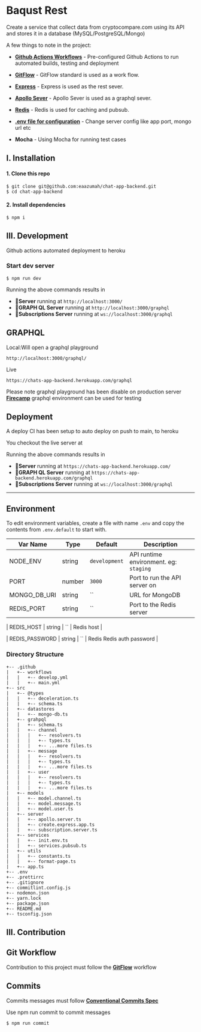 # Baqust Rest

Create a service that collect data from cryptocompare.com using its API and stores it in a database
(MySQL/PostgreSQL/Mongo)

A few things to note in the project:

-   **[Github Actions Workflows](https://github.com/sidhantpanda/docker-express-typescript-boilerplate/tree/master/.github/workflows)** -
    Pre-configured Github Actions to run automated builds, testing and deployment
-   **[GitFlow](https://www.atlassian.com/git/tutorials/comparing-workflows/gitflow-workflow#:~:text=Gitflow%20is%20a%20legacy%20Git,software%20development%20and%20DevOps%20practices.)** -
    GitFlow standard is used as a work flow.

-   **[Express](https://socket.io/)** - Express is used as the rest sever.

-   **[Apollo Sever](https://www.apollographql.com/docs/apollo-server/)** - Apollo Sever is used as a graphql sever.

-   **[Redis](https://redis.com/)** - Redis is used for caching and pubsub.

-   **[.env file for configuration](#environment)** - Change server config like app port, mongo url etc

-   **Mocha** - Using Mocha for running test cases

## I. Installation

#### 1. Clone this repo

```
$ git clone git@github.com:eaazumah/chat-app-backend.git
$ cd chat-app-backend
```

#### 2. Install dependencies

```
$ npm i
```

## III. Development

Github actions automated deployment to heroku

### Start dev server

```
$ npm run dev
```

Running the above commands results in

-   🚀**Server** running at `http://localhost:3000/`
-   🚀**GRAPH QL Server** running at `http://localhost:3000/graphql`
-   🚀**Subscriptions Server** running at `ws://localhost:3000/graphql`

## GRAPHQL

Local:Will open a graphql playground

```
http://localhost:3000/graphql/
```

Live

```
https://chats-app-backend.herokuapp.com/graphql
```

Please note graphql playground has been disable on production server **[Firecamp](https://firecamp.io/)** graphql
environment can be used for testing

## Deployment

A deploy CI has been setup to auto deploy on push to main, to heroku

You checkout the live server at

Running the above commands results in

-   🚀**Server** running at `https://chats-app-backend.herokuapp.com/`
-   🚀**GRAPH QL Server** running at `https://chats-app-backend.herokuapp.com/graphql`
-   🚀**Subscriptions Server** running at `ws://localhost:3000/graphql`

---

## Environment

To edit environment variables, create a file with name `.env` and copy the contents from `.env.default` to start with.

| Var Name     | Type   | Default       | Description                            |
| ------------ | ------ | ------------- | -------------------------------------- |
| NODE_ENV     | string | `development` | API runtime environment. eg: `staging` |
| PORT         | number | `3000`        | Port to run the API server on          |
| MONGO_DB_URI | string | ``            | URL for MongoDB                        |
| REDIS_PORT   | string | ``            | Port to the Redis server               |

| REDIS_HOST | string | `` | Redis host |

| REDIS_PASSWORD | string | `` | Redis Redis auth password |

### Directory Structure

```
+-- .github
|   +-- workflows
|   |   +-- develop.yml
|   |   +-- main.yml
+-- src
|   +-- @types
|   |   +-- deceleration.ts
|   |   +-- schema.ts
|   +-- datastores
|   |   +-- mongo-db.ts
|   +-- grahpql
|   |   +-- schema.ts
|   |   +-- channel
|   |   |   +-- resolvers.ts
|   |   |   +-- types.ts
|   |   |   +-- ...more files.ts
|   |   +-- message
|   |   |   +-- resolvers.ts
|   |   |   +-- types.ts
|   |   |   +-- ...more files.ts
|   |   +-- user
|   |   |   +-- resolvers.ts
|   |   |   +-- types.ts
|   |   |   +-- ...more files.ts
|   +-- models
|   |   +-- model.channel.ts
|   |   +-- model.message.ts
|   |   +-- model.user.ts
|   +-- server
|   |   +-- apollo.server.ts
|   |   +-- create.express.app.ts
|   |   +-- subscription.server.ts
|   +-- services
|   |   +-- init.env.ts
|   |   +-- services.pubsub.ts
|   +-- utils
|   |   +-- constants.ts
|   |   +-- format-page.ts
|   +-- app.ts
+-- .env
+-- .prettirrc
+-- .gitignore
+-- commitlint.config.js
+-- nodemon.json
+-- yarn.lock
+-- package.json
+-- README.md
+-- tsconfig.json

```

## III. Contribution

## Git Workflow

Contribution to this project must follow the
**[GitFlow](https://www.atlassian.com/git/tutorials/comparing-workflows/gitflow-workflow#:~:text=Gitflow%20is%20a%20legacy%20Git,software%20development%20and%20DevOps%20practices.)**
workflow

## Commits

Commits messages must follow **[Conventional Commits Spec](https://www.conventionalcommits.org/en/v1.0.0/)**

Use npm run commit to commit messages

```
$ npm run commit
```
